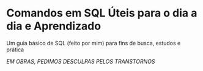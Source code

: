 # Comandos em SQL Úteis para o dia a dia e Aprendizado

Um guia básico de SQL (feito por mim) para fins de busca, estudos e prática

*EM OBRAS, PEDIMOS DESCULPAS PELOS TRANSTORNOS*